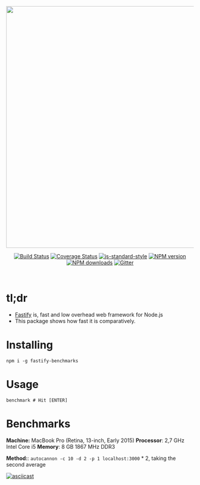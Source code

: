 <div align="center">
<img src="https://github.com/fastify/graphics/raw/master/full-logo.png" width="650" height="auto"/>
</div>

<div align="center">

[![Build Status](https://travis-ci.org/fastify/fastify.svg?branch=master)](https://travis-ci.org/fastify/fastify)
[![Coverage Status](https://coveralls.io/repos/github/fastify/fastify/badge.svg?branch=master)](https://coveralls.io/github/fastify/fastify?branch=master)
[![js-standard-style](https://img.shields.io/badge/code%20style-standard-brightgreen.svg?style=flat)](http://standardjs.com/)
[![NPM version](https://img.shields.io/npm/v/fastify.svg?style=flat)](https://www.npmjs.com/package/fastify)
[![NPM downloads](https://img.shields.io/npm/dm/fastify.svg?style=flat)](https://www.npmjs.com/package/fastify) [![Gitter](https://badges.gitter.im/gitterHQ/gitter.svg)](https://gitter.im/fastify)
</div>
<br />

# tl;dr

* [Fastify](https://github.com/fastify/fastify) is, fast and low overhead web framework for Node.js
* This package shows how fast it is comparatively.

# Installing

```
npm i -g fastify-benchmarks
```

# Usage

```
benchmark # Hit [ENTER]
```

# Benchmarks

__Machine:__ MacBook Pro (Retina, 13-inch, Early 2015) **Processor**: 2,7 GHz Intel Core i5 **Memory**: 8 GB 1867 MHz DDR3

__Method:__: `autocannon -c 10 -d 2 -p 1 localhost:3000` * 2, taking the second average


[![asciicast](https://asciinema.org/a/SA9z6g2HjOr0n80KwEvUaWoSS.png)](https://asciinema.org/a/SA9z6g2HjOr0n80KwEvUaWoSS)
